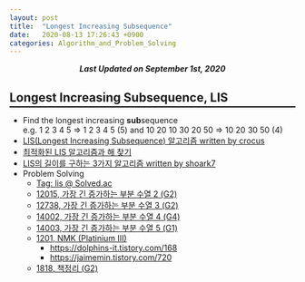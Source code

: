 ```yaml
---
layout: post
title:  "Longest Increasing Subsequence"
date:   2020-08-13 17:26:43 +0900
categories: Algorithm_and_Problem_Solving
---
```


<div style="text-align: center"><i><b>Last Updated on September 1st, 2020</b></i></div>

## Longest Increasing Subsequence, LIS
<hr style="height: 2px; border:none; margin-top: -1em; margin-bottom:0.5em; padding: 0; background:black">

* Find the longest increasing **sub**sequence   
e.g. 1 2 3 4 5 => 1 2 3 4 5 (5) and 10 20 10 30 20 50 => 10 20 30 50 (4)
* [LIS(Longest Increasing Subsequence) 알고리즘 written by crocus](https://www.crocus.co.kr/583)
* [최적화된 LIS 알고리즘과 해 찾기](https://jins-dev.tistory.com/entry/%EC%B5%9C%EC%A0%81%ED%99%94%EB%90%9C-LISLongest-Increasing-Subsequence-%EC%95%8C%EA%B3%A0%EB%A6%AC%EC%A6%98%EA%B3%BC-%ED%95%B4-%EC%B0%BE%EA%B8%B0)
* [LIS의 길이를 구하는 3가지 알고리즘 written by shoark7](https://shoark7.github.io/programming/algorithm/3-LIS-algorithms)
* Problem Solving
    * [Tag: lis @ Solved.ac](https://solved.ac/problems/tags/lis)
    * [12015, 가장 긴 증가하는 부분 수열 2 (G2)](https://www.acmicpc.net/problem/12015)
    * [12738, 가장 긴 증가하는 부분 수열 3 (G2)](https://www.acmicpc.net/problem/12738)
    * [14002, 가장 긴 증가하는 부분 수열 4 (G4)](https://www.acmicpc.net/problem/14002)
    * [14003, 가장 긴 증가하는 부분 수열 5 (G1)](https://www.acmicpc.net/problem/14003)
    * [1201, NMK (Platinium III)](https://www.acmicpc.net/problem/1201)
        * https://dolphins-it.tistory.com/168
        * https://jaimemin.tistory.com/720
    * [1818, 책정리 (G2)](https://www.acmicpc.net/problem/1818)